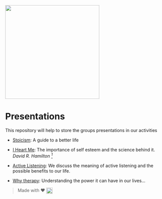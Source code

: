 <img src="https://bhumans.github.io/presentations/images/BetterHumans.jpg" height="300px" />

# Presentations

This repository will help to store the groups presentations in our activities

* [Stoicism](https://bhumans.github.io/presentations/stoicism.html): A guide to a better life

* [I Heart Me](https://bhumans.github.io/presentations/i-heart-me.html): The importance of self esteem and the science behind it. *David R. Hamilton [<sup>1</sup>](https://www.goodreads.com/book/show/21255074-i-heart-me)*

* [Active Listening](https://bhumans.github.io/presentations/active-listening.html): We discuss the meaning of active listening and the possible benefits to our life.

* [Why therapy](https://bhumans.github.io/presentations/why-therapy.html): Understanding the power it can have in our lives...

> Made with ❤️ [<img src="https://github.githubassets.com/images/icons/emoji/octocat.png" align="absmiddle" alt="octokat" width="20px" />](http://github.com/bhumans/presentations)